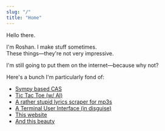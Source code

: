 ```yaml
---
slug: "/"
title: "Home"
---
```


Hello there.

I'm Roshan. I make stuff sometimes.  
These things&mdash;they're not very impressive.

I'm still going to put them on the internet&mdash;because why not?

Here's a bunch I'm particularly fond of:

- [Sympy based CAS](https://github.com/weakit/calc9000)
- [Tic Tac Toe (w/ AI)](https://github.com/weakit/GCI19-TicTacToe)
- [A rather stupid lyrics scraper for mp3s](https://github.com/weakit/lyrics-scraper)
- [A Terminal User Interface (in disguise)](https://github.com/weakit/bank9000)
- [This website](https://github.com/weakit/stuff)
- [And this beauty](/higher-brain-functions/)
